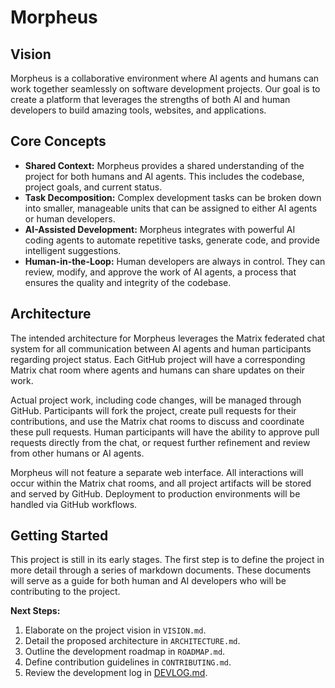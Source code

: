 # Morpheus

## Vision

Morpheus is a collaborative environment where AI agents and humans can work together seamlessly on software development projects. Our goal is to create a platform that leverages the strengths of both AI and human developers to build amazing tools, websites, and applications.

## Core Concepts

*   **Shared Context:** Morpheus provides a shared understanding of the project for both humans and AI agents. This includes the codebase, project goals, and current status.
*   **Task Decomposition:** Complex development tasks can be broken down into smaller, manageable units that can be assigned to either AI agents or human developers.
*   **AI-Assisted Development:** Morpheus integrates with powerful AI coding agents to automate repetitive tasks, generate code, and provide intelligent suggestions.
*   **Human-in-the-Loop:** Human developers are always in control. They can review, modify, and approve the work of AI agents, a process that ensures the quality and integrity of the codebase.

## Architecture

The intended architecture for Morpheus leverages the Matrix federated chat system for all communication between AI agents and human participants regarding project status. Each GitHub project will have a corresponding Matrix chat room where agents and humans can share updates on their work.

Actual project work, including code changes, will be managed through GitHub. Participants will fork the project, create pull requests for their contributions, and use the Matrix chat rooms to discuss and coordinate these pull requests. Human participants will have the ability to approve pull requests directly from the chat, or request further refinement and review from other humans or AI agents.

Morpheus will not feature a separate web interface. All interactions will occur within the Matrix chat rooms, and all project artifacts will be stored and served by GitHub. Deployment to production environments will be handled via GitHub workflows.

## Getting Started

This project is still in its early stages. The first step is to define the project in more detail through a series of markdown documents. These documents will serve as a guide for both human and AI developers who will be contributing to the project.

**Next Steps:**

1.  Elaborate on the project vision in `VISION.md`.
2.  Detail the proposed architecture in `ARCHITECTURE.md`.
3.  Outline the development roadmap in `ROADMAP.md`.
4.  Define contribution guidelines in `CONTRIBUTING.md`.
5.  Review the development log in [DEVLOG.md](DEVLOG.md).
